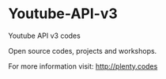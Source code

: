 Youtube-API-v3
==============

Youtube API v3 codes

Open source codes, projects and workshops.

For more information visit:
http://plenty.codes